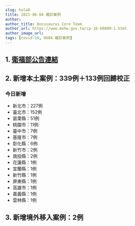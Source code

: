 ```yaml
---
slug: hola8
title: 2021-06-04 確診案例
author: 
author_title: Docusaurus Core Team
author_url: https://www.mohw.gov.tw/cp-16-60809-1.html
author_image_url: 
tags: [covid-19, 0604 確診案例]
---
```


## 1. [衛福部公告連結](https://www.cdc.gov.tw/Bulletin/Detail/mSN0dJTnpFimudzTCyQ9sg?typeid=9)

## 2. 新增本土案例：339例＋133例回歸校正

### 今日新增
* 新北市：227例
* 臺北市：152例
* 苗栗縣：51例
* 桃園市：11例
* 臺中市：7例
* 基隆市：7例
* 彰化縣：6例
* 新竹市：2例
* 南投縣：2例
* 花蓮縣：1例
* 宜蘭縣：1例
* 新竹縣：1例
* 屏東縣：1例
* 高雄市：1例
* 嘉義縣：1例
* 雲林縣：1例

## 3. 新增境外移入案例：2例
